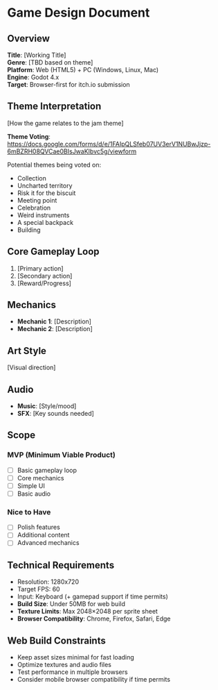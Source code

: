 # Game Design Document

## Overview
**Title**: [Working Title]  
**Genre**: [TBD based on theme]  
**Platform**: Web (HTML5) + PC (Windows, Linux, Mac)  
**Engine**: Godot 4.x  
**Target**: Browser-first for itch.io submission  

## Theme Interpretation
[How the game relates to the jam theme]

**Theme Voting**: https://docs.google.com/forms/d/e/1FAIpQLSfeb07UV3erV1NUBwJjzp-6mBZRH08QVCae0BIsJwaKIbvc5g/viewform

Potential themes being voted on:
- Collection
- Uncharted territory  
- Risk it for the biscuit
- Meeting point
- Celebration
- Weird instruments
- A special backpack
- Building

## Core Gameplay Loop
1. [Primary action]
2. [Secondary action]
3. [Reward/Progress]

## Mechanics
- **Mechanic 1**: [Description]
- **Mechanic 2**: [Description]

## Art Style
[Visual direction]

## Audio
- **Music**: [Style/mood]
- **SFX**: [Key sounds needed]

## Scope
### MVP (Minimum Viable Product)
- [ ] Basic gameplay loop
- [ ] Core mechanics
- [ ] Simple UI
- [ ] Basic audio

### Nice to Have
- [ ] Polish features
- [ ] Additional content
- [ ] Advanced mechanics

## Technical Requirements
- Resolution: 1280x720
- Target FPS: 60
- Input: Keyboard (+ gamepad support if time permits)
- **Build Size**: Under 50MB for web build
- **Texture Limits**: Max 2048×2048 per sprite sheet
- **Browser Compatibility**: Chrome, Firefox, Safari, Edge

## Web Build Constraints
- Keep asset sizes minimal for fast loading
- Optimize textures and audio files
- Test performance in multiple browsers
- Consider mobile browser compatibility if time permits